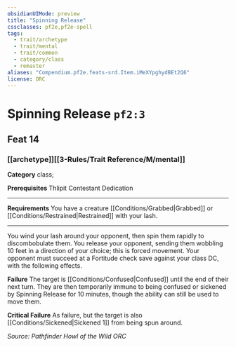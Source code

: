 ```yaml
---
obsidianUIMode: preview
title: "Spinning Release"
cssclasses: pf2e,pf2e-spell
tags:
  - trait/archetype
  - trait/mental
  - trait/common
  - category/class
  - remaster
aliases: "Compendium.pf2e.feats-srd.Item.iMeXYpghydBEt2Q6"
license: ORC
---
```

# Spinning Release `pf2:3`
## Feat 14
### [[archetype]][[3-Rules/Trait Reference/M/mental]]

**Category** class; 



**Prerequisites** Thlipit Contestant Dedication
* * *
**Requirements** You have a creature [[Conditions/Grabbed|Grabbed]] or [[Conditions/Restrained|Restrained]] with your lash.

* * *

You wind your lash around your opponent, then spin them rapidly to discombobulate them. You release your opponent, sending them wobbling 10 feet in a direction of your choice; this is forced movement. Your opponent must succeed at a Fortitude check save against your class DC, with the following effects.

**Failure** The target is [[Conditions/Confused|Confused]] until the end of their next turn. They are then temporarily immune to being confused or sickened by Spinning Release for 10 minutes, though the ability can still be used to move them.

**Critical Failure** As failure, but the target is also [[Conditions/Sickened|Sickened 1]] from being spun around.

*Source: Pathfinder Howl of the Wild*
*ORC*